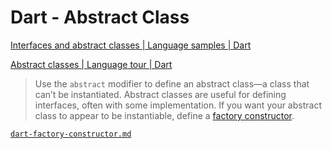 # Dart - Abstract Class

[Interfaces and abstract classes | Language samples | Dart](https://dart.dev/samples#interfaces-and-abstract-classes)

[Abstract classes | Language tour | Dart](https://dart.dev/guides/language/language-tour#abstract-classes)

> Use the `abstract` modifier to define an abstract class—a class that can’t be instantiated. Abstract classes are useful for defining interfaces, often with some implementation. If you want your abstract class to appear to be instantiable, define a [factory constructor](https://dart.dev/guides/language/language-tour#factory-constructors).

[`dart-factory-constructor.md`](dart-factory-constructor.md)
